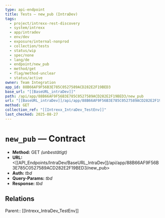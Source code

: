 ```yaml
---
type: api-endpoint
title: Tests — new_pub (IntraDev)
tags:
  - project/intrexx-rest-discovery
  - system/intrexx
  - app/intradev
  - env/dev
  - exposure/internal-nonprod
  - collection/tests
  - status/wip
  - spec/none
  - lang/de
  - endpoint/new_pub
  - method/get
  - flag/method-unclear
  - status/active
owner: Team Integration
app_id: 88B66AF9F56B3E785C0527589ACD282E2F19BED3
base_url: "[[BaseURL_intraDev]]"
path: /api/app/88B66AF9F56B3E785C0527589ACD282E2F19BED3/new_pub
url: "[[BaseURL_intraDev]]/api/app/88B66AF9F56B3E785C0527589ACD282E2F19BED3/new_pub"
method: GET
collection_ref: "[[Intrexx_IntraDev_TestEnv]]"
last_checked: 2025-08-27
---
```


# `new_pub` — Contract
- **Method:** GET *(unbestätigt)*
- **URL:** <[[API_Endpoints/IntraDev/BaseURL_IntraDev]]/api/app/88B66AF9F56B3E785C0527589ACD282E2F19BED3/new_pub>
- **Auth:** _tbd_
- **Query-Params:** _tbd_
- **Response:** _tbd_

## Relations
Parent:: [[Intrexx_IntraDev_TestEnv]]
